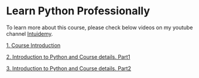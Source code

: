 # Learn Python Professionally
To learn more about this course, please check below videos on my youtube channel [Intuidemy](https://www.youtube.com/@Intuidemy/playlists).

[1. Course Introduction](https://www.youtube.com/watch?v=U6E6HTK4sqI)

[2. Introduction to Python and Course details. Part1](https://www.youtube.com/watch?v=_xMnILuMIzo)

[3. Introduction to Python and Course details. Part2]()


